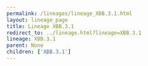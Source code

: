```yaml
---
permalink: /lineages/lineage_XBB.3.1.html
layout: lineage_page
title: Lineage XBB.3.1
redirect_to: ../lineage.html?lineage=XBB.3.1
lineage: XBB.3.1
parent: None
children: ['XBB.3.1']
---
```

